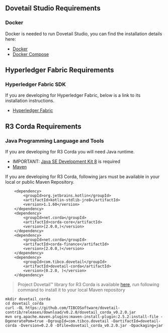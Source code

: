 ## Dovetail Studio Requirements

### Docker
Docker is needed to run Dovetail Studio, you can find the installation details here:

* [Docker](https://docs.docker.com/)
* [Docker Compose](https://docs.docker.com/compose/install/)


## Hyperledger Fabric Requirements

### Hyperledger Fabric SDK
If you are developing for Hyperledger Fabric, below is a link to its installation instructions.

* [Hyperledger Fabric](https://hyperledger-fabric.readthedocs.io/en/release-1.3/install.html)

## R3 Corda Requirements

### Java Programming Language and Tools
If you are developing for R3 Corda you will need Java runtime.

* IMPORTANT: [Java SE Development Kit 8](https://www.oracle.com/technetwork/java/javase/downloads/index.html) is required
* [Maven](https://maven.apache.org/install.html)

If you are developing for R3 Corda, following jars must be available in your local or public Maven Repository.

```
    <dependency>
        <groupId>org.jetbrains.kotlin</groupId>
        <artifactId>kotlin-stdlib-jre8</artifactId>
        <version>1.1.60</version>
    </dependency>
    <dependency>
        <groupId>net.corda</groupId>
        <artifactId>corda-core</artifactId>
        <version>[2.0.0,)</version>
    </dependency>
    <dependency>
        <groupId>net.corda</groupId>
        <artifactId>corda-finance</artifactId>
        <version>[2.0.0,)</version>
    </dependency>
    <dependency>
        <groupId>com.tibco.dovetail</groupId>
        <artifactId>dovetail-corda</artifactId>
        <version>[0.2.0, )</version>
    </dependency>
```

 > Project Dovetail™ library for R3 Corda is available [here](https://github.com/TIBCOSoftware/dovetail-contrib/releases/download/v0.2.0/dovetail_corda_v0.2.0.jar), run following command to install it to your local Maven repository

```
mkdir dovetail_corda
cd dovetail_corda
curl -OL https://github.com/TIBCOSoftware/dovetail-contrib/releases/download/v0.2.0/dovetail_corda_v0.2.0.jar
mvn org.apache.maven.plugins:maven-install-plugin:2.5.2:install-file -DgeneratePom=true -DgroupId=com.tibco.dovetail -DartifactId=dovetail-corda -Dversion=0.2.0 -Dfile=dovetail_corda_v0.2.0.jar -Dpackaging=jar
```